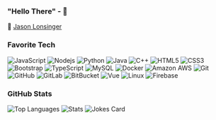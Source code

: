 ### "Hello There" - 🧔 <img src="https://emojis.slackmojis.com/emojis/images/1511368775/3217/bluelightsaber.png?1511368775" width="16" style="opacity: 0.0;" />  
:link:
[Jason Lonsinger](https://jasonlonsinger.wordpress.com)

### Favorite Tech
![JavaScript](https://img.shields.io/badge/-JavaScript-black?style=flat-square&logo=javascript)
![Nodejs](https://img.shields.io/badge/-Nodejs-black?style=flat-square&logo=Node.js)
![Python](https://img.shields.io/badge/-Python-black?style=flat-square&logo=Python)
![Java](https://img.shields.io/badge/-java-E34A86?style=flat-square&logo=java)
![C++](https://img.shields.io/badge/-C++-00599C?style=flat-square&logo=c)
![HTML5](https://img.shields.io/badge/-HTML5-E34F26?style=flat-square&logo=html5&logoColor=white)
![CSS3](https://img.shields.io/badge/-CSS3-1572B6?style=flat-square&logo=css3)
![Bootstrap](https://img.shields.io/badge/-Bootstrap-563D7C?style=flat-square&logo=bootstrap)
![TypeScript](https://img.shields.io/badge/-TypeScript-007ACC?style=flat-square&logo=typescript)
![MySQL](https://img.shields.io/badge/-MySQL-black?style=flat-square&logo=mysql)
![Docker](https://img.shields.io/badge/-Docker-black?style=flat-square&logo=docker)
![Amazon AWS](https://img.shields.io/badge/Amazon%20AWS-232F3E?style=flat-square&logo=amazon-aws)
![Git](https://img.shields.io/badge/-Git-black?style=flat-square&logo=git)
![GitHub](https://img.shields.io/badge/-GitHub-181717?style=flat-square&logo=github)
![GitLab](https://img.shields.io/badge/-GitLab-FCA121?style=flat-square&logo=gitlab)
![BitBucket](https://img.shields.io/badge/-BitBucket-darkblue?style=flat-square&logo=bitbucket)
![Vue](https://img.shields.io/badge/-Vue-black?style=flat-square&logo=vue.js)
![Linux](https://img.shields.io/badge/-Linux-black?style=flat-square&logo=Linux)
![Firebase](https://img.shields.io/badge/-Firebase-black?style=flat-square&logo=Firebase)

### GitHub Stats
![Top Languages](https://github-readme-stats.vercel.app/api/top-langs/?username=suptoasty&show_icons=true&theme=tokyonight&hide=ShaderLab)
![Stats](https://github-readme-stats.vercel.app/api?username=suptoasty&show_icons=true&theme=tokyonight)
![Jokes Card](https://readme-jokes.vercel.app/api)  
<!-- 
<a href="https://www.buymeacoffee.com/jasonlonsinger" target="_blank"><img src="https://cdn.buymeacoffee.com/buttons/default-blue.png" alt="Buy Me A Coffee" height="41" width="174"></a>
[![ko-fi](https://www.ko-fi.com/img/githubbutton_sm.svg)](https://ko-fi.com/S6S21RZGA)
<a href="https://github.com/suptoasty/IWannaBeTheRevenge">
  <img align="left" src="https://github-readme-stats.vercel.app/api/pin/?username=suptoasty&repo=IWannaBeTheRevenge&show_icons=true&theme=tokyonight" />
</a>
<a href="https://github.com/suptoasty/Asteroids">
  <img align="left" src="https://github-readme-stats.vercel.app/api/pin/?username=suptoasty&repo=Asteroids&show_icons=true&theme=tokyonight" />
</a>
-->
